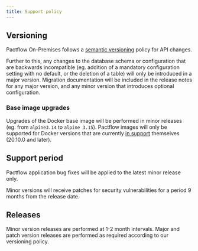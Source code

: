 ```yaml
---
title: Support policy
---
```



## Versioning

Pactflow On-Premises follows a [semantic versioning](https://semver.org/) policy for API changes. 

Further to this, any changes to the database schema or configuration that are backwards incompatible (eg. addition of a mandatory configuration setting with no default, or the deletion of a table) will only be introduced in a major version. Migration documentation will be included in the release notes for any major version, and any minor version that introduces optional configuration.

### Base image upgrades

Upgrades of the Docker base image will be performed in minor releases (eg. from `alpine3.14` to `alpine 3.15`). Pactflow images will only be supported for Docker versions that are currently [in support](https://docs.docker.com/engine/install/#support) themselves (20.10.0 and later).

## Support period

Pactflow application bug fixes will be applied to the latest minor release only.

Minor versions will receive patches for security vulnerabilities for a period 9 months from the release date.

## Releases

Minor version releases are performed at 1-2 month intervals. Major and patch version releases are performed as required according to our versioning policy.
